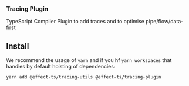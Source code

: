 ### Tracing Plugin

TypeScript Compiler Plugin to add traces and to optimise pipe/flow/data-first

## Install

We recommend the usage of `yarn` and if you hf `yarn workspaces` that handles by default hoisting of dependencies:

```sh
yarn add @effect-ts/tracing-utils @effect-ts/tracing-plugin
```
